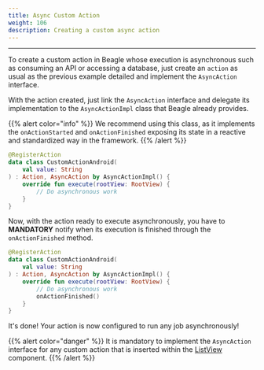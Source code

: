 ```yaml
---
title: Async Custom Action
weight: 106
description: Creating a custom async action
---
```


---

To create a custom action in Beagle whose execution is asynchronous such as consuming an API or accessing a database, just create an `action` as usual as the previous example detailed and implement the `AsyncAction` interface.

With the action created, just link the `AsyncAction` interface and delegate its implementation to the `AsyncActionImpl` class that Beagle already provides.

{{% alert color="info" %}}
We recommend using this class, as it implements the `onActionStarted` and `onActionFinished` exposing its state in a reactive and standardized way in the framework.
{{% /alert %}}

```kotlin
@RegisterAction
data class CustomActionAndroid(
    val value: String
) : Action, AsyncAction by AsyncActionImpl() {
    override fun execute(rootView: RootView) {
        // Do asynchronous work
    }
}
```

Now, with the action ready to execute asynchronously, you have to **MANDATORY** notify when its execution is finished through the `onActionFinished` method.

```kotlin
@RegisterAction
data class CustomActionAndroid(
    val value: String
) : Action, AsyncAction by AsyncActionImpl() {
    override fun execute(rootView: RootView) {
        // Do asynchronous work
        onActionFinished()
    }
}
```

It's done! Your action is now configured to run any job asynchronously!

{{% alert color="danger" %}}
It is mandatory to implement the `AsyncAction` interface for any custom action that is inserted within the [ListView](/api/components/layout/listview) component.
{{% /alert %}}
